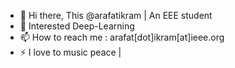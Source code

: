 - 👋 Hi there, This @arafatikram | An EEE student
- 👀 Interested  Deep-Learning 
- 📫 How to reach me : arafat[dot]ikram[at]ieee.org
- ⚡ I love to music
peace | 

<!---
arafatikram/arafatikram is a ✨ special ✨ repository because its `README.md` (this file) appears on your GitHub profile.
You can click the Preview link to take a look at your changes.
--->
